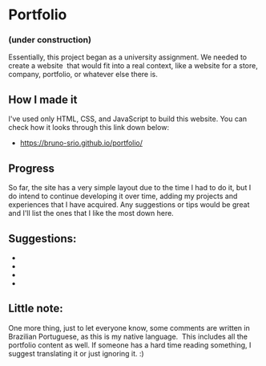 # Portfolio
### (under construction)
Essentially, this project began as a university assignment. We needed to create a website 
that would fit into a real context, like a website for a store, company, portfolio, or whatever else there is.

## How I made it
I've used only HTML, CSS, and JavaScript to build this website.
You can check how it looks through this link down below:
- https://bruno-srio.github.io/portfolio/

## Progress
So far, the site has a very simple layout due to the time I had to do it,
but I do intend to continue developing it over time, adding my projects and experiences that I have acquired.
Any suggestions or tips would be great and I'll list the ones that I like the most down here.

## Suggestions:
- 
- 
- 
- 

## Little note:
One more thing, just to let everyone know, some comments are written in Brazilian Portuguese, as this is my native language. 
This includes all the portfolio content as well. If someone has a hard time reading something, I suggest translating it or just ignoring it. :)
